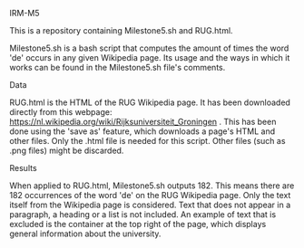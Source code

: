IRM-M5

This is a repository containing Milestone5.sh and RUG.html.

Milestone5.sh is a bash script that computes the amount of times the word 'de' occurs in any given Wikipedia page. 
Its usage and the ways in which it works can be found in the Milestone5.sh file's comments.

Data

RUG.html is the HTML of the RUG Wikipedia page. It has been downloaded directly from this webpage: https://nl.wikipedia.org/wiki/Rijksuniversiteit_Groningen . 
This has been done using the 'save as' feature, which downloads a page's HTML and other files. 
Only the .html file is needed for this script. Other files (such as .png files) might be discarded.

Results

When applied to RUG.html, Milestone5.sh outputs 182. This means there are 182 occurrences of the word 'de' on the RUG Wikipedia page.
Only the text itself from the Wikipedia page is considered. Text that does not appear in a paragraph, a heading or a list is not included.
An example of text that is excluded is the container at the top right of the page, which displays general information about the university.
